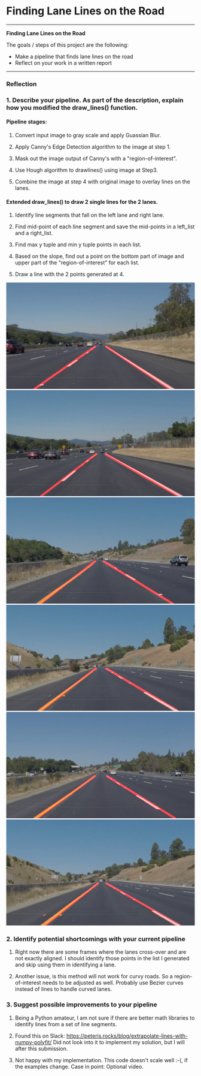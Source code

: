 # **Finding Lane Lines on the Road** 

---

**Finding Lane Lines on the Road**

The goals / steps of this project are the following:
* Make a pipeline that finds lane lines on the road
* Reflect on your work in a written report


[//]: # (Image References)

[image1]: ./test_images_output/solidwhiteright.jpg
[image2]: ./test_images_output/solidWhiteCurve.jpg
[image3]: ./test_images_output/solidYellowCurve.jpg
[image4]: ./test_images_output/solidyellowcurve2.jpg
[image5]: ./test_images_output/solidYellowLeft.jpg
[image6]: ./test_images_output/whiteCarLaneSwitch.jpg

---

### Reflection

### 1. Describe your pipeline. As part of the description, explain how you modified the draw_lines() function.

#### Pipeline stages:
1. Convert input image to gray scale and apply Guassian Blur.

2. Apply Canny's Edge Detection algorithm to the image at step 1.

3. Mask out the image output of Canny's with a "region-of-interest".

4. Use Hough algorithm to drawlines() using image at Step3.

5. Combine the image at step 4 with original image to overlay lines on the lanes.

#### Extended draw_lines() to draw 2 single lines for the 2 lanes.
1. Identify line segments that fall on the left lane and right lane.

2. Find mid-point of each line segment and save the mid-points in a left_list and a right_list.

3. Find max y tuple and min y tuple points in each list.

4. Based on the slope, find out a point on the bottom part of image and upper part of the "region-of-interest" for each list.

5. Draw a line with the 2 points generated at 4.


![alt text][image1]
![alt text][image2]
![alt text][image3]
![alt text][image4]
![alt text][image5]
![alt text][image6]


### 2. Identify potential shortcomings with your current pipeline

1. Right now there are some frames where the lanes cross-over and are not exactly aligned. I should identify those points in the list I generated and skip using them in identifying a lane.

2. Another issue, is this method will not work for curvy roads. So a region-of-interest needs to be adjusted as well.
Probably use Bezier curves instead of lines to handle curved lanes.


### 3. Suggest possible improvements to your pipeline

1. Being a Python amateur, I am not sure if there are better math libraries to identify lines from a set of line segments.

2. Found this on Slack: https://peteris.rocks/blog/extrapolate-lines-with-numpy-polyfit/
   Did not look into it to implement my solution, but I will after this submission.

3. Not happy with my implementation. This code doesn't scale well :-(, if the examples change. Case in point: Optional video.
